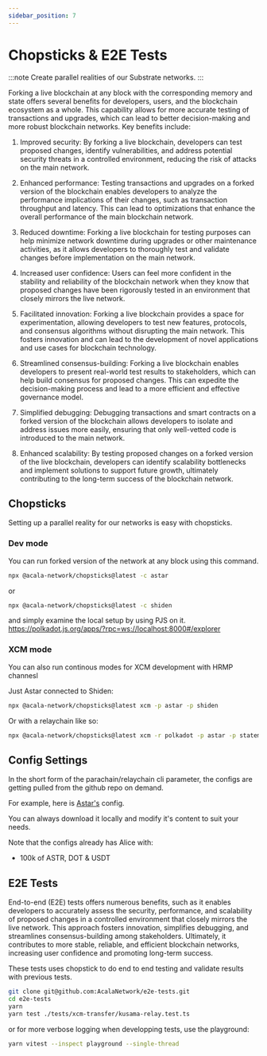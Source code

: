 ```yaml
---
sidebar_position: 7
---
```


# Chopsticks & E2E Tests

:::note
Create parallel realities of our Substrate networks.
:::

Forking a live blockchain at any block with the corresponding memory and state offers several benefits for developers, users, and the blockchain ecosystem as a whole. This capability allows for more accurate testing of transactions and upgrades, which can lead to better decision-making and more robust blockchain networks. Key benefits include:

1. Improved security: By forking a live blockchain, developers can test proposed changes, identify vulnerabilities, and address potential security threats in a controlled environment, reducing the risk of attacks on the main network.

2. Enhanced performance: Testing transactions and upgrades on a forked version of the blockchain enables developers to analyze the performance implications of their changes, such as transaction throughput and latency. This can lead to optimizations that enhance the overall performance of the main blockchain network.

3. Reduced downtime: Forking a live blockchain for testing purposes can help minimize network downtime during upgrades or other maintenance activities, as it allows developers to thoroughly test and validate changes before implementation on the main network.

4. Increased user confidence: Users can feel more confident in the stability and reliability of the blockchain network when they know that proposed changes have been rigorously tested in an environment that closely mirrors the live network.

5. Facilitated innovation: Forking a live blockchain provides a space for experimentation, allowing developers to test new features, protocols, and consensus algorithms without disrupting the main network. This fosters innovation and can lead to the development of novel applications and use cases for blockchain technology.

6. Streamlined consensus-building: Forking a live blockchain enables developers to present real-world test results to stakeholders, which can help build consensus for proposed changes. This can expedite the decision-making process and lead to a more efficient and effective governance model.

7. Simplified debugging: Debugging transactions and smart contracts on a forked version of the blockchain allows developers to isolate and address issues more easily, ensuring that only well-vetted code is introduced to the main network.

8. Enhanced scalability: By testing proposed changes on a forked version of the live blockchain, developers can identify scalability bottlenecks and implement solutions to support future growth, ultimately contributing to the long-term success of the blockchain network.

## Chopsticks

Setting up a parallel reality for our networks is easy with chopsticks.

### Dev mode

You can run forked version of the network at any block using this command.

```sh
npx @acala-network/chopsticks@latest -c astar
```

or

```sh
npx @acala-network/chopsticks@latest -c shiden
```

and simply examine the local setup by using PJS on it.
<https://polkadot.js.org/apps/?rpc=ws://localhost:8000#/explorer>

### XCM mode

You can also run continous modes for XCM development with HRMP channesl

Just Astar connected to Shiden:

```sh
npx @acala-network/chopsticks@latest xcm -p astar -p shiden
```

Or with a relaychain like so:

```sh
npx @acala-network/chopsticks@latest xcm -r polkadot -p astar -p statemint
```

## Config Settings

In the short form of the parachain/relaychain cli parameter, the configs are getting pulled from the github repo on demand.

For example, here is [Astar's](https://github.com/AcalaNetwork/chopsticks/blob/master/configs/astar.yml) config.

You can always download it locally and modify it's content to suit your needs.

Note that the configs already has Alice with:

- 100k of ASTR, DOT & USDT

## E2E Tests

End-to-end (E2E) tests offers numerous benefits, such as it enables developers to accurately assess the security, performance, and scalability of proposed changes in a controlled environment that closely mirrors the live network. This approach fosters innovation, simplifies debugging, and streamlines consensus-building among stakeholders. Ultimately, it contributes to more stable, reliable, and efficient blockchain networks, increasing user confidence and promoting long-term success.

These tests uses chopstick to do end to end testing and validate results with previous tests.

```sh
git clone git@github.com:AcalaNetwork/e2e-tests.git
cd e2e-tests
yarn
yarn test ./tests/xcm-transfer/kusama-relay.test.ts
```

or for more verbose logging when developping tests, use the playground:

```sh
yarn vitest --inspect playground --single-thread
```
